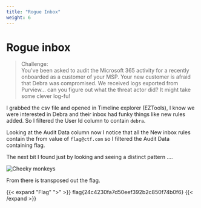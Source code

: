 ```yaml
---
title: "Rogue Inbox"
weight: 6
---
```

# Rogue inbox

> Challenge:  
> You've been asked to audit the Microsoft 365 activity for a recently onboarded as a customer of your MSP.
> Your new customer is afraid that Debra was compromised. We received logs exported from Purview... can you figure out what the threat actor did? It might take some clever log-fu!

I grabbed the csv file and opened in Timeline explorer (EZTools), I know we were interested in Debra and their inbox had funky things like new rules added. So I filtered the User Id column to contain `debra`.

Looking at the Audit Data column now I notice that all the New inbox rules contain the from value of `flag@ctf.com` so I filtered the Audit Data containing flag.

The next bit I found just by looking and seeing a distinct pattern ....

![Cheeky monkeys](../../images/rogue_inbox.png)

From there is transposed out the flag.

{{< expand "Flag" ">" >}}
flag{24c4230fa7d50eef392b2c850f74b0f6}
{{< /expand >}}
